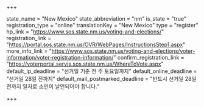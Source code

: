 +++

state_name = "New Mexico"
state_abbreviation = "nm"
is_state = "true"
registration_type = "online"
translationKey = "New Mexico"
type = "register"
hp_link = "https://www.sos.state.nm.us/voting-and-elections/"
registration_link = "https://portal.sos.state.nm.us/OVR/WebPages/InstructionsStep1.aspx"
more_info_link = "https://www.sos.state.nm.us/voting-and-elections/voter-information/voter-registration-information/"
confirm_registration_link = "https://voterportal.servis.sos.state.nm.us/WhereToVote.aspx"
default_ip_deadline = "선거일 기준 전 주 토요일까지"
default_online_deadline = "선거일 28일 전까지"
default_mail_postmarked_deadline = "반드시 선거일 28일 전까지 일자로 소인이 날인되어야 합니다."

+++